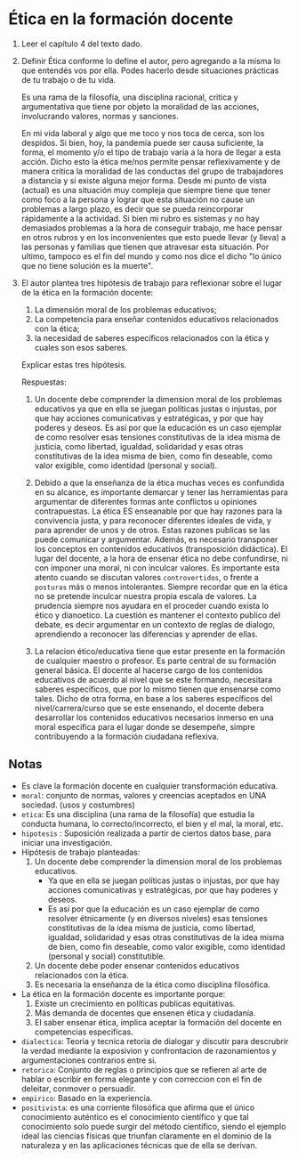 # Ética en la formación docente

1. Leer el capítulo 4 del texto dado.
2. Definir Ética conforme lo define el autor, pero agregando a la misma lo que entendés vos por ella. Podes hacerlo desde situaciones prácticas de tu trabajo o de tu vida.

    Es una rama de la filosofía, una disciplina racional, critica y argumentativa que tiene por objeto la moralidad de 
    las acciones, involucrando valores, normas y sanciones.
     
    En mi vida laboral y algo que me toco y nos toca de cerca, son los despidos. Si bien, hoy, la pandemia puede ser causa
    suficiente, la forma, el momento y/o el tipo de trabajo varia a la hora de llegar a esta acción.
    Dicho esto la ética me/nos permite pensar reflexivamente y de manera critica la moralidad de las conductas del grupo de trabajadores 
    a distancia y si existe alguna mejor forma. Desde mi punto de vista (actual) es una situación muy compleja que siempre 
    tiene que tener como foco a la persona y lograr que esta situación no cause un problemas a largo plazo, es decir que se pueda
    reincorporar rápidamente a la actividad. Si bien mi rubro es sistemas y no hay demasiados problemas a la hora de conseguir
    trabajo, me hace pensar en otros rubros y en los inconvenientes que esto puede llevar (y lleva) a las personas y familias
    que tienen que atravesar esta situación. Por ultimo, tampoco es el fin del mundo y como nos dice el dicho 
    "lo único que no tiene solución es la muerte".
    
3. El autor plantea tres hipótesis de trabajo para reflexionar sobre el lugar de la ética en la formación docente:
    1. La dimensión moral de los problemas educativos;
    2. La competencia para enseñar contenidos educativos relacionados con la ética;
    3. la necesidad de saberes específicos relacionados con la ética y cuales son esos saberes.

    Explicar estas tres hipótesis.
   
    Respuestas: 
    
    1. Un docente debe comprender la dimension moral de los problemas educativos ya que en ella se juegan políticas justas o injustas, 
        por que hay acciones comunicativas y estratégicas, y por que hay poderes y deseos. 
        Es así por que la educación es un caso ejemplar de como resolver esas tensiones constitutivas de la idea misma de 
        justicia, como libertad, igualdad, solidaridad y esas otras constitutivas de la idea misma de bien, como fin deseable, 
        como valor exigible, como identidad (personal y social).
                
    2. Debido a que la enseñanza de la ética muchas veces es confundida en su alcance, es importante demarcar y tener las herramientas
        para argumentar de diferentes formas ante conflictos u opiniones contrapuestas. 
        La ética ES enseanable por que hay razones para la convivencia justa, y para reconocer diferentes ideales de vida, y
        para aprender de unos y de otros. Estas razones publicas se las puede comunicar y argumentar.
        Además, es necesario transponer los conceptos en contenidos educativos (transposición didáctica). 
        El lugar del docente, a la hora de ensenar ética no debe confundirse, ni con imponer una moral, ni con inculcar valores.
        Es importante esta atento cuando se discutan valores `controvertidos`, o frente a `posturas` más o menos intolerantes.
        Siempre recordar que en la ética no se pretende inculcar nuestra propia escala de valores. La prudencia siempre nos ayudara
        en el proceder cuando exista lo ético y dianoetico.
        La cuestión es mantener el contexto publico del debate, es decir argumentar en un contexto de reglas de dialogo, aprendiendo
        a reconocer las diferencias y aprender de ellas.
        
    3. La relacion ético/educativa tiene que estar presente en la formación de cualquier maestro o profesor. Es parte central de su 
        formación general básica. 
        El docente al hacerse cargo de los contenidos educativos de acuerdo al nivel que se este formando, necesitara saberes 
        específicos, que por lo mismo tienen que ensenarse como tales.
        Dicho de otra forma, en base a los saberes específicos del nivel/carrera/curso que se este ensenando, el docente debera desarrollar
        los contenidos educativos necesarios inmerso en una moral especifica para el lugar donde se desempeñe, simpre contribuyendo 
        a la formación ciudadana reflexiva.           
    
          
## Notas

* Es clave la formación docente en cualquier transformación  educativa.
* `moral`: conjunto de normas, valores y creencias aceptados en UNA sociedad. (usos y costumbres)
* `etica`: Es una disciplina (una rama de la filosofía) que estudia la conducta humana, lo correcto/incorrecto, 
    el bien y el mal, la moral, etc.  
* `hipotesis` : Suposición realizada a partir de ciertos datos base, para iniciar una investigación.     
* Hipótesis de trabajo planteadas:
    1. Un docente debe comprender la dimension moral de los problemas educativos.
        * Ya que en ella se juegan políticas justas o injustas, por que hay acciones comunicativas y estratégicas,
            por que hay poderes y deseos.
        * Es así por que la educación es un caso ejemplar de como resolver étnicamente (y en diversos niveles)
            esas tensiones constitutivas de la idea misma de justicia, como libertad, igualdad, solidaridad y esas otras
            constitutivas de la idea misma de bien, como fin deseable, como valor exigible, como identidad (personal y social) 
            constitutible.       
    2. Un docente debe poder ensenar contenidos educativos relacionados con la ética.
    3. Es necesaria la enseñanza de la ética como disciplina filosófica.
* La ética en la formación docente es importante porque:
    1. Existe un crecimiento en políticas publicas equitativas.
    2. Más demanda de docentes que ensenen ética y ciudadanía.
    3. El saber ensenar ética, implica aceptar la formación del docente en competencias especificas.
* `dialectica`: Teoria y tecnica retoria de dialogar y discutir para descrubrir la verdad mediante la exposivion y 
    confrontacion de razonamientos y argumentaciones contrarios entre si.
* `retorica`: Conjunto de reglas o principios que se refieren al arte de hablar o escribir en forma elegante
    y con correccion con el fin de deleitar, conmover o persuadir.
* `empirico`: Basado en la experiencia.
* `positivista`:  es una corriente filosófica que afirma que el único conocimiento auténtico es el conocimiento 
    científico y que tal conocimiento solo puede surgir del método científico, siendo el ejemplo ideal las 
    ciencias físicas que triunfan claramente en el dominio de la naturaleza y en las aplicaciones técnicas que de 
    ella se derivan.    
                     